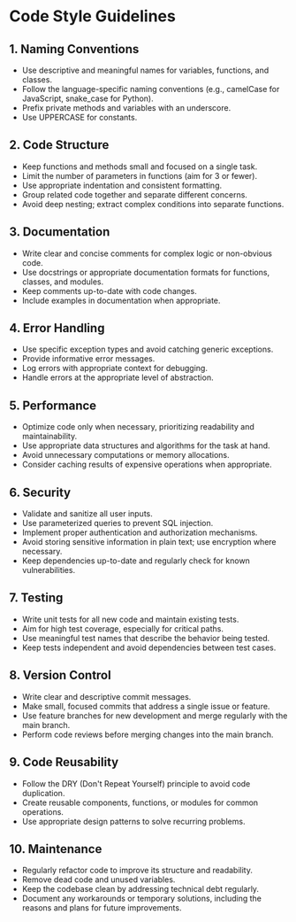 # Code Style Guidelines

## 1. Naming Conventions
- Use descriptive and meaningful names for variables, functions, and classes.
- Follow the language-specific naming conventions (e.g., camelCase for JavaScript, snake_case for Python).
- Prefix private methods and variables with an underscore.
- Use UPPERCASE for constants.

## 2. Code Structure
- Keep functions and methods small and focused on a single task.
- Limit the number of parameters in functions (aim for 3 or fewer).
- Use appropriate indentation and consistent formatting.
- Group related code together and separate different concerns.
- Avoid deep nesting; extract complex conditions into separate functions.

## 3. Documentation
- Write clear and concise comments for complex logic or non-obvious code.
- Use docstrings or appropriate documentation formats for functions, classes, and modules.
- Keep comments up-to-date with code changes.
- Include examples in documentation when appropriate.

## 4. Error Handling
- Use specific exception types and avoid catching generic exceptions.
- Provide informative error messages.
- Log errors with appropriate context for debugging.
- Handle errors at the appropriate level of abstraction.

## 5. Performance
- Optimize code only when necessary, prioritizing readability and maintainability.
- Use appropriate data structures and algorithms for the task at hand.
- Avoid unnecessary computations or memory allocations.
- Consider caching results of expensive operations when appropriate.

## 6. Security
- Validate and sanitize all user inputs.
- Use parameterized queries to prevent SQL injection.
- Implement proper authentication and authorization mechanisms.
- Avoid storing sensitive information in plain text; use encryption where necessary.
- Keep dependencies up-to-date and regularly check for known vulnerabilities.

## 7. Testing
- Write unit tests for all new code and maintain existing tests.
- Aim for high test coverage, especially for critical paths.
- Use meaningful test names that describe the behavior being tested.
- Keep tests independent and avoid dependencies between test cases.

## 8. Version Control
- Write clear and descriptive commit messages.
- Make small, focused commits that address a single issue or feature.
- Use feature branches for new development and merge regularly with the main branch.
- Perform code reviews before merging changes into the main branch.

## 9. Code Reusability
- Follow the DRY (Don't Repeat Yourself) principle to avoid code duplication.
- Create reusable components, functions, or modules for common operations.
- Use appropriate design patterns to solve recurring problems.

## 10. Maintenance
- Regularly refactor code to improve its structure and readability.
- Remove dead code and unused variables.
- Keep the codebase clean by addressing technical debt regularly.
- Document any workarounds or temporary solutions, including the reasons and plans for future improvements.